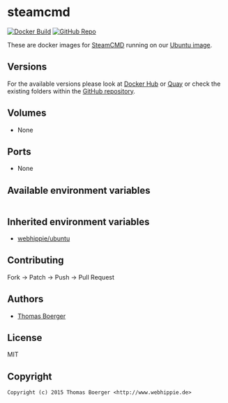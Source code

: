 # steamcmd

[![Docker Build](https://github.com/dockhippie/steamcmd/actions/workflows/docker.yml/badge.svg)](https://github.com/dockhippie/steamcmd/actions/workflows/docker.yml) [![GitHub Repo](https://img.shields.io/badge/github-repo-yellowgreen)](https://github.com/dockhippie/steamcmd)

These are docker images for [SteamCMD][upstream] running on our
[Ubuntu image][parent].

## Versions

For the available versions please look at [Docker Hub][dockerhub] or
[Quay][quayio] or check the existing folders within the
[GitHub repository][github].

## Volumes

*  None

## Ports

*  None

## Available environment variables

```console

```

## Inherited environment variables

*  [webhippie/ubuntu](https://github.com/dockhippie/ubuntu#available-environment-variables)

## Contributing

Fork -> Patch -> Push -> Pull Request

## Authors

*  [Thomas Boerger](https://github.com/tboerger)

## License

MIT

## Copyright

```console
Copyright (c) 2015 Thomas Boerger <http://www.webhippie.de>
```

[upstream]: http://store.steampowered.com
[parent]: https://github.com/dockhippie/ubuntu
[dockerhub]: https://hub.docker.com/r/webhippie/steamcmd/tags
[quayio]: https://quay.io/repository/webhippie/steamcmd?tab=tags
[github]: https://github.com/dockhippie/steamcmd
